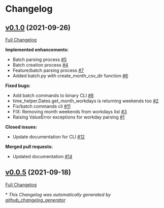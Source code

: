 # Changelog

## [v0.1.0](https://github.com/MoraesCaio/TJ_Feeder/tree/v0.1.0) (2021-09-26)

[Full Changelog](https://github.com/MoraesCaio/TJ_Feeder/compare/v0.0.5...v0.1.0)

**Implemented enhancements:**

- Batch parsing process [\#5](https://github.com/MoraesCaio/TJ_Feeder/issues/5)
- Batch creation process [\#4](https://github.com/MoraesCaio/TJ_Feeder/issues/4)
- Feature/batch parsing process [\#7](https://github.com/MoraesCaio/TJ_Feeder/pull/7)
- Added batch.py with create\_month\_csv\_dir function [\#6](https://github.com/MoraesCaio/TJ_Feeder/pull/6)

**Fixed bugs:**

- Add batch commands to binary CLI [\#8](https://github.com/MoraesCaio/TJ_Feeder/issues/8)
- time\_helper.Dates.get\_month\_workdays is returning weekends too [\#2](https://github.com/MoraesCaio/TJ_Feeder/issues/2)
- Fix/batch commands cli [\#11](https://github.com/MoraesCaio/TJ_Feeder/pull/11)
- FIX: Removing month weekends from workdays list [\#3](https://github.com/MoraesCaio/TJ_Feeder/pull/3)
- Raising ValueError exceptions for workday parsing [\#1](https://github.com/MoraesCaio/TJ_Feeder/pull/1)

**Closed issues:**

- Update documentation for CLI [\#12](https://github.com/MoraesCaio/TJ_Feeder/issues/12)

**Merged pull requests:**

- Updated documentation [\#14](https://github.com/MoraesCaio/TJ_Feeder/pull/14)

## [v0.0.5](https://github.com/MoraesCaio/TJ_Feeder/tree/v0.0.5) (2021-09-18)

[Full Changelog](https://github.com/MoraesCaio/TJ_Feeder/compare/4521972e22abd011e89577364ab1d76b1bf27d96...v0.0.5)



\* *This Changelog was automatically generated by [github_changelog_generator](https://github.com/github-changelog-generator/github-changelog-generator)*
